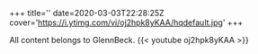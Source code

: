 +++
title=''
date=2020-03-03T22:28:25Z
cover='https://i.ytimg.com/vi/oj2hpk8yKAA/hqdefault.jpg'
+++

All content belongs to GlennBeck.
{{< youtube oj2hpk8yKAA >}}
